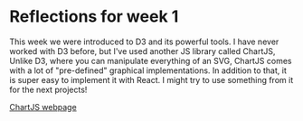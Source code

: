 # Reflections for week 1

This week we were introduced to D3 and its powerful tools. I have never worked with D3 before, but I've used another JS library called ChartJS, Unlike D3, where you can manipulate everything of an SVG, ChartJS comes with a lot of "pre-defined" graphical implementations. In addition to that, it is super easy to implement it with React. I might try to use something from it for the next projects!

[ChartJS webpage](https://www.chartjs.org/)